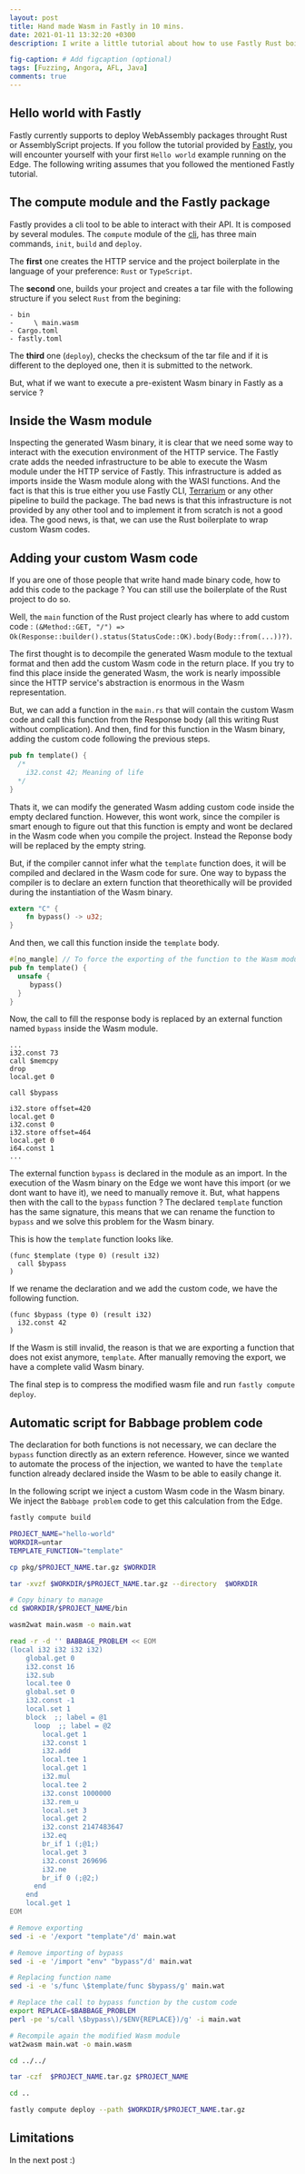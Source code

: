 ```yaml
---
layout: post
title: Hand made Wasm in Fastly in 10 mins.
date: 2021-01-11 13:32:20 +0300
description: I write a little tutorial about how to use Fastly Rust boilerplate to deploy custom hand written Wasm code.

fig-caption: # Add figcaption (optional)
tags: [Fuzzing, Angora, AFL, Java]
comments: true
---
```


## Hello world with Fastly

Fastly currently supports to deploy WebAssembly packages throught Rust or AssemblyScript projects. If you follow the tutorial provided by [Fastly](https://developer.fastly.com/learning/compute/), you will encounter yourself with your first `Hello world` example running on the Edge. The following writing assumes that you followed the mentioned Fastly tutorial. 

## The compute module and the Fastly package

Fastly provides a cli tool to be able to interact with their API. It is composed by several modules. The `compute` module of the [cli](https://github.com/fastly/cli), has three main commands, `init`, `build` and `deploy`. 

The **first** one creates the HTTP service and the project boilerplate in the language of your preference: `Rust` or `TypeScript`.

The **second** one, builds your project and creates a tar file with the following structure if you select `Rust` from the begining:
```
- bin 
-     \ main.wasm
- Cargo.toml
- fastly.toml
```

The **third** one (`deploy`), checks the checksum of the tar file and if it is different to the deployed one, then it is submitted to the network.

But, what if we want to execute a pre-existent Wasm binary in Fastly as a service ?

## Inside the Wasm module

Inspecting the generated Wasm binary, it is clear that we need some way to interact with the execution environment of the HTTP service. The Fastly crate adds the needed infrastructure to be able to execute the Wasm module under the HTTP service of Fastly. This infrastructure is added as imports inside the Wasm module along with the WASI functions.  And the fact is that this is true either you use Fastly CLI, [Terrarium](https://www.fastly.com/blog/edge-programming-rust-web-assembly) or any other pipeline to build the package. The bad news is that this infrastructure is not provided by any other tool and to implement it from scratch is not a good idea. The good news, is that, we can use the Rust boilerplate to wrap custom Wasm codes. 

## Adding your custom Wasm code

If you are one of those people that write hand made binary code, how to add this code to the package ? You can still use the boilerplate of the Rust project to do so. 

Well, the `main` function of the Rust project clearly has where to add custom code : `(&Method::GET, "/") => Ok(Response::builder().status(StatusCode::OK).body(Body::from(...))?)`. 

The first thought is to decompile the generated Wasm module to the textual format and then add the custom Wasm code in the return place. If you try to find this place inside the generated Wasm, the work is nearly impossible since the HTTP service's abstraction is enormous in the Wasm representation. 

But, we can add a function in the `main.rs` that will contain the custom Wasm code and call this function from the Response body (all this writing Rust without complication). And then, find for this function in the Wasm binary, adding the custom code following the previous steps. 

```Rust
pub fn template() {
  /*
    i32.const 42; Meaning of life
  */
}
```

Thats it, we can modify the generated Wasm adding custom code inside the empty declared function. However, this wont work, since the compiler is smart enough to figure out that this function is empty and wont be declared in the Wasm code when you compile the project. Instead the Reponse body will be replaced by the empty string.

But, if the compiler cannot infer what the `template` function does, it will be compiled and declared in the Wasm code for sure. One way to bypass the compiler is to declare an extern function that theorethically will be provided during the instantiation of the Wasm binary. 

```Rust
extern "C" {
    fn bypass() -> u32;
}
```

And then, we call this function inside the `template` body.

```Rust
#[no_mangle] // To force the exporting of the function to the Wasm module
pub fn template() {
  unsafe {
     bypass()
  }
}
```

Now, the call to fill the response body is replaced by an external function named `bypass` inside the Wasm module.

```
...
i32.const 73
call $memcpy
drop
local.get 0

call $bypass

i32.store offset=420
local.get 0
i32.const 0
i32.store offset=464
local.get 0
i64.const 1
...
```
 The external function `bypass` is declared in the module as an import. In the execution of the Wasm binary on the Edge we wont have this import (or we dont want to have it), we need to manually remove it. But, what happens then with the call to the `bypass` function ? The declared `template` function has the same signature, this means that we can rename the function to `bypass` and we solve this problem for the Wasm binary. 

This is how the `template` function looks like.

```
(func $template (type 0) (result i32) 
  call $bypass
) 
```

If we rename the declaration and we add the custom code, we have the following function.

```
(func $bypass (type 0) (result i32) 
  i32.const 42
) 
```

If the Wasm is still invalid, the reason is that we are exporting a function that does not exist anymore, `template`. After manually removing the export, we have a complete valid Wasm binary.

The final step is to compress the modified wasm file and run `fastly compute deploy`. 

## Automatic script for Babbage problem code

The declaration for both functions is not necessary, we can declare the `bypass` function directly as an extern reference. However, since we wanted to automate the process of the injection, we wanted to have the `template` function already declared inside the Wasm to be able to easily change it. 

In the following script we inject a custom Wasm code in the Wasm binary. We inject the `Babbage problem` code to get this calculation from the Edge.

```sh
fastly compute build

PROJECT_NAME="hello-world"
WORKDIR=untar
TEMPLATE_FUNCTION="template"

cp pkg/$PROJECT_NAME.tar.gz $WORKDIR

tar -xvzf $WORKDIR/$PROJECT_NAME.tar.gz --directory  $WORKDIR

# Copy binary to manage
cd $WORKDIR/$PROJECT_NAME/bin

wasm2wat main.wasm -o main.wat

read -r -d '' BABBAGE_PROBLEM << EOM
(local i32 i32 i32 i32)
    global.get 0
    i32.const 16
    i32.sub
    local.tee 0
    global.set 0
    i32.const -1
    local.set 1
    block  ;; label = @1
      loop  ;; label = @2
        local.get 1
        i32.const 1
        i32.add
        local.tee 1
        local.get 1
        i32.mul
        local.tee 2
        i32.const 1000000
        i32.rem_u
        local.set 3
        local.get 2
        i32.const 2147483647
        i32.eq
        br_if 1 (;@1;)
        local.get 3
        i32.const 269696
        i32.ne
        br_if 0 (;@2;)
      end
    end
    local.get 1
EOM

# Remove exporting
sed -i -e '/export "template"/d' main.wat 

# Remove importing of bypass
sed -i -e '/import "env" "bypass"/d' main.wat 

# Replacing function name
sed -i -e 's/func \$template/func $bypass/g' main.wat 

# Replace the call to bypass function by the custom code
export REPLACE=$BABBAGE_PROBLEM
perl -pe 's/call \$bypass\)/$ENV{REPLACE})/g' -i main.wat 

# Recompile again the modified Wasm module
wat2wasm main.wat -o main.wasm

cd ../../

tar -czf  $PROJECT_NAME.tar.gz $PROJECT_NAME 

cd ..

fastly compute deploy --path $WORKDIR/$PROJECT_NAME.tar.gz


```

## Limitations

In the next post :)